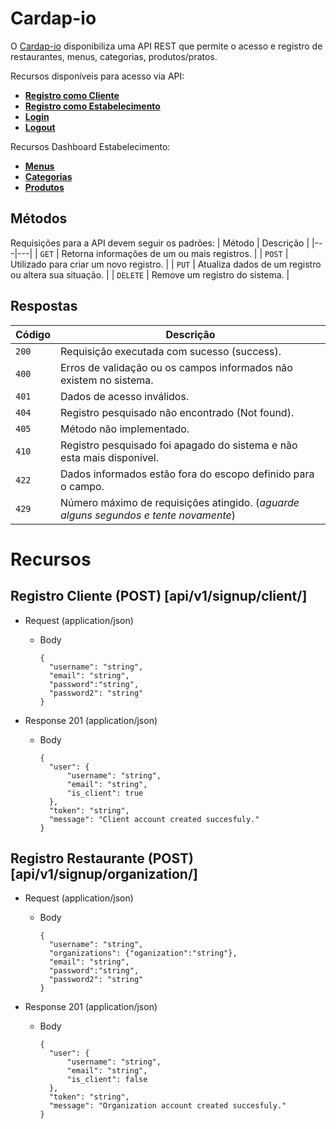 # Cardap-io

O [Cardap-io](https://rodd369.pythonanywhere.com/swagger/) disponibiliza uma API REST que permite o acesso e registro de restaurantes, menus, categorias, produtos/pratos.


Recursos disponíveis para acesso via API:
* [**Registro como Cliente**](#reference/recursos/cliente)
* [**Registro como Estabelecimento**](#reference/recursos/estabelecimento)
* [**Login**](#reference/recursos/login)
* [**Logout**](#reference/recursos/logout)

Recursos Dashboard Estabelecimento:
* [**Menus**](#reference/recursos/menus)
* [**Categorias**](#reference/recursos/categorias)
* [**Produtos**](#reference/recursos/produtos)

## Métodos
Requisições para a API devem seguir os padrões:
| Método | Descrição |
|---|---|
| `GET` | Retorna informações de um ou mais registros. |
| `POST` | Utilizado para criar um novo registro. |
| `PUT` | Atualiza dados de um registro ou altera sua situação. |
| `DELETE` | Remove um registro do sistema. |


## Respostas

| Código | Descrição |
|---|---|
| `200` | Requisição executada com sucesso (success).|
| `400` | Erros de validação ou os campos informados não existem no sistema.|
| `401` | Dados de acesso inválidos.|
| `404` | Registro pesquisado não encontrado (Not found).|
| `405` | Método não implementado.|
| `410` | Registro pesquisado foi apagado do sistema e não esta mais disponível.|
| `422` | Dados informados estão fora do escopo definido para o campo.|
| `429` | Número máximo de requisições atingido. (*aguarde alguns segundos e tente novamente*)|

# Recursos

## Registro Cliente (POST) [api/v1/signup/client/]

+ Request (application/json)

  + Body
  
        {
          "username": "string",
          "email": "string",
          "password":"string",
          "password2": "string"
        }
        
+ Response 201 (application/json)

  + Body
  
        {
          "user": {
              "username": "string",
              "email": "string",
              "is_client": true
          },
          "token": "string",
          "message": "Client account created succesfuly."
        }

## Registro Restaurante (POST) [api/v1/signup/organization/]

+ Request (application/json)

  + Body
  
        {
          "username": "string",
          "organizations": {"oganization":"string"},
          "email": "string",
          "password":"string",
          "password2": "string"
        }
        
+ Response 201 (application/json)

  + Body
  
        {
          "user": {
              "username": "string",
              "email": "string",
              "is_client": false
          },
          "token": "string",
          "message": "Organization account created succesfuly."
        }
